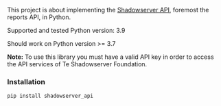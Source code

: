 This project is about implementing the [Shadowserver API](https://www.shadowserver.org/what-we-do/network-reporting/api-documentation/), foremost the reports API, in Python.

Supported and tested Python version: 3.9

Should work on Python version >= 3.7

**Note:** To use this library you must have a valid API key in order to access the API services of Te Shadowserver Foundation.

### Installation
```shell script
pip install shadowserver_api
```
